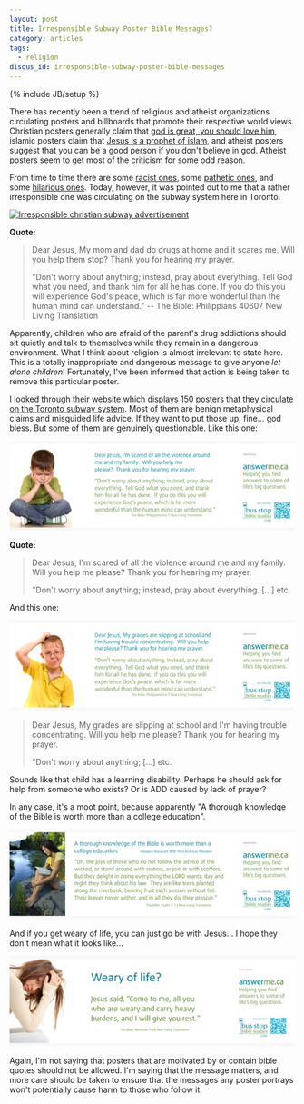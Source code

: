 ```yaml
---
layout: post
title: Irresponsible Subway Poster Bible Messages?
category: articles
tags:
  - religion
disqus_id: irresponsible-subway-poster-bible-messages
---
```

{% include JB/setup %}

There has recently been a trend of religious and atheist organizations circulating posters and billboards that promote their respective world views. Christian posters generally claim that [god is great, you should love him](http://2.bp.blogspot.com/_NpQEWDE3XBg/TRThMAftZLI/AAAAAAAABsI/7wqfKxmf9kM/s1600/God+is.jpg), islamic posters claim that [Jesus is a prophet of islam](http://images.smh.com.au/2011/05/27/2391014/ipad-art-wide-jesus-2-420x0.jpg), and atheist posters suggest that you can be a good person if you don't believe in god. Atheist posters seem to get most of the criticism for some odd reason.

From time to time there are some [racist ones](http://s3-ec.buzzfed.com/static/imagebuzz/terminal01/2009/3/9/10/offensive-christian-billboard-18267-1236608489-2.jpg), some [pathetic ones](http://28.media.tumblr.com/tumblr_lbsg89kaQI1qdqya3o1_400.jpg), and some [hilarious ones](http://1.bp.blogspot.com/_j9oDqG2zBGE/SSBmEUKZppI/AAAAAAAACYY/IkRkchfKeEs/s400/christian+billboard+two.jpg). Today, however, it was pointed out to me that a rather irresponsible one was circulating on the subway system here in Toronto.

[![Irresponsible christian subway advertisement](http://a.yfrog.com/img620/4164/stwbm.jpg)](http://yfrog.com/h8stwbmj)

**Quote:**

> Dear Jesus, My mom and dad do drugs at home and it scares me. Will you help them stop? Thank you for hearing my prayer.
>
>"Don't worry about anything; instead, pray about everything. Tell God what you need, and thank him for all he has done.
>If you do this you will experience God's peace, which is far more wonderful than the human mind can understand."
> -- The Bible: Philippians 40607 New Living Translation

Apparently, children who are afraid of the parent's drug addictions should sit quietly and talk to themselves while they remain in a dangerous environment. What I think about religion is almost irrelevant to state here. This is a totally inappropriate and dangerous message to give anyone *let alone children*! Fortunately, I've been informed that action is being taken to remove this particular poster.

I looked through their website which displays <a href="http://www.busstopbiblestudies.com/" rel="nofollow">150 posters that they circulate on the Toronto subway system</a>. Most of them are benign metaphysical claims and misguided life advice. If they want to put those up, fine... god bless. But some of them are genuinely questionable. Like this one:

![Christian poster about violence](/images/bsbs-violence.jpg)

**Quote:**

>Dear Jesus, I'm scared of all the violence around me and my family. Will you help me please? Thank you for hearing my prayer.
>
>"Don't worry about anything; instead, pray about everything. [...] etc.

And this one:

![Christian poster about school](/images/bsbs-grades.jpg)

>Dear Jesus, My grades are slipping at school and I'm having trouble concentrating. Will you help me please? Thank you for hearing my prayer.
>
>"Don't worry about anything; [...] etc.

Sounds like that child has a learning disability. Perhaps he should ask for help from someone who exists? Or is ADD caused by lack of prayer?

In any case, it's a moot point, because apparently "A thorough knowledge of the Bible is worth more than a college education".

![Christian subway poster concerning the value of education](/images/bsbs-education.jpg)

And if you get weary of life, you can just go be with Jesus... I hope they don't mean what it looks like...

![Christian subway poster concerning life](/images/bsbs-life.jpg)

Again, I'm not saying that posters that are motivated by or contain bible quotes should not be allowed. I'm saying that the message matters, and more care should be taken to ensure that the messages any poster portrays won't potentially cause harm to those who follow it.